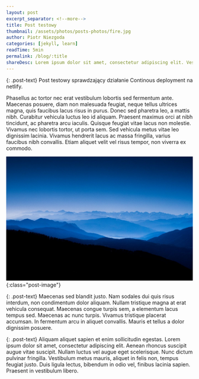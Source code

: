```yaml
---
layout: post
excerpt_separator: <!--more-->
title: Post testowy
thumbnail: /assets/photos/posts-photos/fire.jpg
author: Piotr Niezgoda
categories: [jekyll, learn]
readTime: 5min
permalink: /blog/:title
shareDesc: Lorem ipsum dolor sit amet, consectetur adipiscing elit. Vestibulum ut venenatis odio. Morbi eget mi tristique neque maximus auctor id et sem. Duis pellentesque ultrices risus...
---
```

{: .post-text}
Post testowy sprawdzający działanie Continous deployment na netlify.
<!--more-->
Phasellus ac tortor nec erat vestibulum lobortis sed fermentum ante. Maecenas posuere, diam non malesuada feugiat, neque tellus ultrices magna, quis faucibus lacus risus in purus. Donec sed pharetra leo, a mattis nibh. Curabitur vehicula luctus leo id aliquam. Praesent maximus orci at nibh tincidunt, ac pharetra arcu iaculis. Quisque feugiat vitae lacus non molestie. Vivamus nec lobortis tortor, ut porta sem. Sed vehicula metus vitae leo dignissim lacinia. Vivamus hendrerit lacus ac massa fringilla, varius faucibus nibh convallis. Etiam aliquet velit vel risus tempor, non viverra ex commodo.

![My helpful screenshot](/assets/photos/posts-photos/testimg.jpg){:class="post-image"}

{: .post-text}
Maecenas sed blandit justo. Nam sodales dui quis risus interdum, non condimentum dolor aliquam. Nullam tristique magna at erat vehicula consequat. Maecenas congue turpis sem, a elementum lacus tempus sed. Maecenas ac nunc turpis. Vivamus tristique placerat accumsan. In fermentum arcu in aliquet convallis. Mauris et tellus a dolor dignissim posuere.

{: .post-text}
Aliquam aliquet sapien et enim sollicitudin egestas. Lorem ipsum dolor sit amet, consectetur adipiscing elit. Aenean rhoncus suscipit augue vitae suscipit. Nullam luctus vel augue eget scelerisque. Nunc dictum pulvinar fringilla. Vestibulum metus mauris, aliquet in felis non, tempus feugiat justo. Duis ligula lectus, bibendum in odio vel, finibus lacinia sapien. Praesent in vestibulum libero.